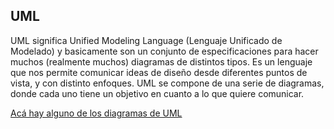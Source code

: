 UML
---

UML significa Unified Modeling Language (Lenguaje Unificado de Modelado) y basicamente son un conjunto de especificaciones para hacer muchos (realmente muchos) diagramas de distintos tipos. Es un lenguaje que nos permite comunicar ideas de diseño desde diferentes puntos de vista, y con distinto enfoques. UML se compone de una serie de diagramas, donde cada uno tiene un objetivo en cuanto a lo que quiere comunicar.

[Acá hay alguno de los diagramas de UML](https://docs.google.com/viewer?a=v&pid=sites&srcid=ZGVmYXVsdGRvbWFpbnx1dG5kZXNpZ258Z3g6MjI2MGVlMjdjODU4M2NkYw)
